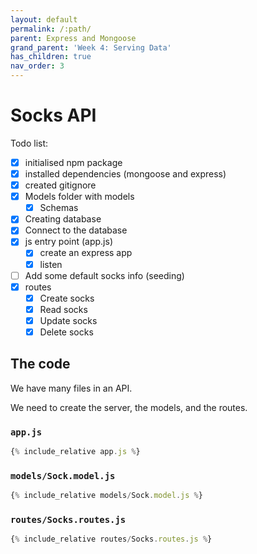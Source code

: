 ```yaml
---
layout: default
permalink: /:path/
parent: Express and Mongoose
grand_parent: 'Week 4: Serving Data'
has_children: true
nav_order: 3
---
```


# Socks API

Todo list:

- [x] initialised npm package
- [x] installed dependencies (mongoose and express)
- [x] created gitignore
- [x] Models folder with models
  - [x] Schemas
- [x] Creating database
- [x] Connect to the database
- [x] js entry point (app.js)
  - [x] create an express app
  - [x] listen
- [ ] Add some default socks info (seeding)
- [x] routes
  - [x] Create socks
  - [x] Read socks
  - [x] Update socks
  - [x] Delete socks

## The code

We have many files in an API.

We need to create the server, the models, and the routes.

### `app.js`

```js
{% include_relative app.js %}
```

### `models/Sock.model.js`

```js
{% include_relative models/Sock.model.js %}
```

### `routes/Socks.routes.js`

```js
{% include_relative routes/Socks.routes.js %}
```

